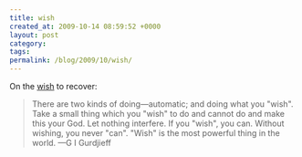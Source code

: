 ```yaml
---
title: wish
created_at: 2009-10-14 08:59:52 +0000
layout: post
category: 
tags: 
permalink: /blog/2009/10/wish/
---
```


On the [wish][1] to recover:


> There are two kinds of doing—automatic; and doing what you "wish". Take a small thing which you "wish" to do and cannot do and make this your God. Let nothing interfere. If you "wish", you can. Without wishing, you never "can". "Wish" is the most powerful thing in the world.
—G I Gurdjieff

   [1]: /darkness-conjecture/proposals/health-proposal
